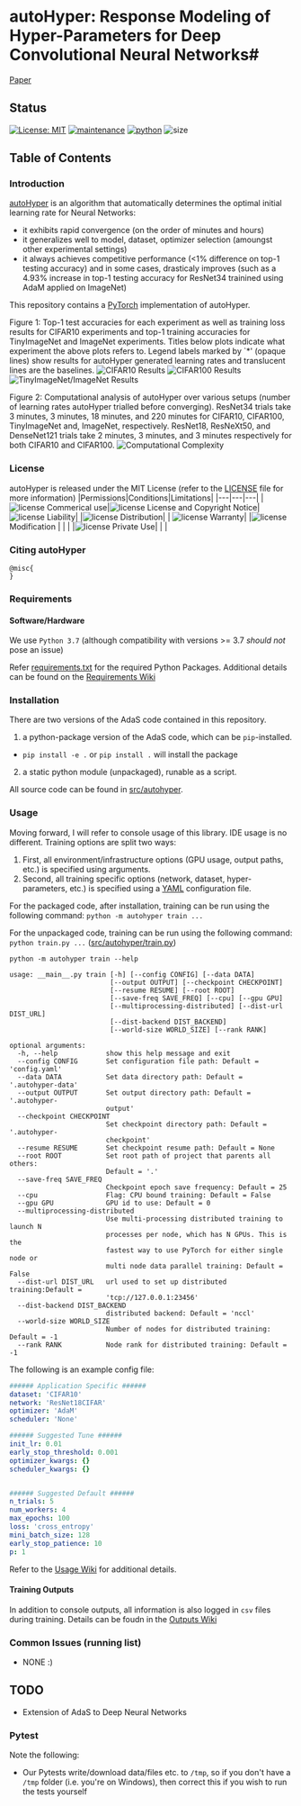 # autoHyper: Response Modeling of Hyper-Parameters for Deep Convolutional Neural Networks#
[Paper]()
## Status ##
[![License: MIT](https://img.shields.io/badge/License-MIT-yellow.svg)](LICENSE)
[![maintenance](https://img.shields.io/badge/maintained%3F-yes-brightgreen.svg)](https://GitHub.com/Naereen/StrapDown.js/graphs/commit-activity)
[![python](https://img.shields.io/badge/python-v3.7-blue)](https://www.python.org/downloads/release/python-370/)
![size](https://img.shields.io/github/repo-size/MathieuTuli/autoHyper)

## Table of Contents ##

### Introduction ###
[autoHyper]() is an algorithm that automatically determines the optimal initial learning rate for Neural Networks:
- it exhibits rapid convergence (on the order of minutes and hours)
- it generalizes well to model, dataset, optimizer selection (amoungst other experimental settings)
- it always achieves competitive performance (<1% difference on top-1 testing accuracy) and in some cases, drasticaly improves (such as a 4.93% increase in top-1 testing accuracy for ResNet34 trainined using AdaM applied on ImageNet)

This repository contains a [PyTorch](https://pytorch.org/) implementation of autoHyper.

Figure 1: Top-1 test accuracies for each experiment as well as training loss results for CIFAR10 experiments and top-1 training accuracies for TinyImageNet and ImageNet experiments. Titles below plots indicate what experiment the above plots refers to. Legend labels marked by `*' (opaque lines) show results for autoHyper generated learning rates and translucent lines are the baselines.
![CIFAR10 Results](figures/cifar10_results.png)
![CIFAR100 Results](figures/cifar100_results.png)
![TinyImageNet/ImageNet Results](figures/tiny_imagenet_combined_results.png)

Figure 2: Computational analysis of autoHyper over various setups (number of learning rates autoHyper trialled before converging). ResNet34 trials take 3 minutes, 3 minutes, 18 minutes, and 220 minutes for CIFAR10, CIFAR100, TinyImageNet and, ImageNet, respectively. ResNet18, ResNeXt50, and DenseNet121 trials take 2 minutes, 3 minutes, and 3 minutes respectively for both CIFAR10 and CIFAR100.
![Computational Complexity](figures/complexity.png)

### License ###
autoHyper is released under the MIT License (refer to the [LICENSE](LICENSE) file for more information)
|Permissions|Conditions|Limitations|
|---|---|---|
|![license](https://img.shields.io/badge/-%20-brightgreen) Commerical use|![license](https://img.shields.io/badge/-%20-blue) License and Copyright Notice|![license](https://img.shields.io/badge/-%20-red) Liability|
|![license](https://img.shields.io/badge/-%20-brightgreen) Distribution| | ![license](https://img.shields.io/badge/-%20-red) Warranty|
|![license](https://img.shields.io/badge/-%20-brightgreen) Modification | | |
|![license](https://img.shields.io/badge/-%20-brightgreen) Private Use| | |

### Citing autoHyper ###
```text
@misc{
}
```
### Requirements ###
#### Software/Hardware ####
We use `Python 3.7` (although compatibility with versions >= 3.7 *should not* pose an issue)

Refer [requirements.txt](requirements.txt) for the required Python Packages. Additional details can be found on the [Requirements Wiki](Requirements.md)

### Installation ###
There are two versions of the AdaS code contained in this repository.
1. a python-package version of the AdaS code, which can be `pip`-installed.
 - `pip install -e .` or `pip install .` will install the package
2. a static python module (unpackaged), runable as a script.

All source code can be found in [src/autohyper](src/autohyper).

### Usage ###
Moving forward, I will refer to console usage of this library. IDE usage is no different. Training options are split two ways:
1. First, all environment/infrastructure options (GPU usage, output paths, etc.) is specified using arguments.
2. Second, all training specific options (network, dataset, hyper-parameters, etc.) is specified using a [YAML](https://yaml.org/) configuration file.

For the packaged code, after installation, training can be run using the following command: `python -m autohyper train ...`

For the unpackaged code, training can be run using the following command: `python train.py ...` ([src/autohyper/train.py](src/autohyper/train.py))


```console
python -m autohyper train --help

usage: __main__.py train [-h] [--config CONFIG] [--data DATA]
                         [--output OUTPUT] [--checkpoint CHECKPOINT]
                         [--resume RESUME] [--root ROOT]
                         [--save-freq SAVE_FREQ] [--cpu] [--gpu GPU]
                         [--multiprocessing-distributed] [--dist-url DIST_URL]
                         [--dist-backend DIST_BACKEND]
                         [--world-size WORLD_SIZE] [--rank RANK]

optional arguments:
  -h, --help            show this help message and exit
  --config CONFIG       Set configuration file path: Default = 'config.yaml'
  --data DATA           Set data directory path: Default = '.autohyper-data'
  --output OUTPUT       Set output directory path: Default = '.autohyper-
                        output'
  --checkpoint CHECKPOINT
                        Set checkpoint directory path: Default = '.autohyper-
                        checkpoint'
  --resume RESUME       Set checkpoint resume path: Default = None
  --root ROOT           Set root path of project that parents all others:
                        Default = '.'
  --save-freq SAVE_FREQ
                        Checkpoint epoch save frequency: Default = 25
  --cpu                 Flag: CPU bound training: Default = False
  --gpu GPU             GPU id to use: Default = 0
  --multiprocessing-distributed
                        Use multi-processing distributed training to launch N
                        processes per node, which has N GPUs. This is the
                        fastest way to use PyTorch for either single node or
                        multi node data parallel training: Default = False
  --dist-url DIST_URL   url used to set up distributed training:Default =
                        'tcp://127.0.0.1:23456'
  --dist-backend DIST_BACKEND
                        distributed backend: Default = 'nccl'
  --world-size WORLD_SIZE
                        Number of nodes for distributed training: Default = -1
  --rank RANK           Node rank for distributed training: Default = -1
 ```
The following is an example config file:
```yaml
###### Application Specific ######
dataset: 'CIFAR10'
network: 'ResNet18CIFAR'
optimizer: 'AdaM'
scheduler: 'None'

###### Suggested Tune ######
init_lr: 0.01
early_stop_threshold: 0.001
optimizer_kwargs: {}
scheduler_kwargs: {}


###### Suggested Default ######
n_trials: 5
num_workers: 4
max_epochs: 100
loss: 'cross_entropy'
mini_batch_size: 128
early_stop_patience: 10
p: 1
```

Refer to the [Usage Wiki](Usage.md) for additional details.

#### Training Outputs ####
In addition to console outputs, all information is also logged in `csv` files during training.  Details can be foudn in the [Outputs Wiki](Outputs.md)

### Common Issues (running list) ###
- NONE :)

## TODO ###
- Extension of AdaS to Deep Neural Networks

### Pytest ###
Note the following:
- Our Pytests write/download data/files etc. to `/tmp`, so if you don't have a `/tmp` folder (i.e. you're on Windows), then correct this if you wish to run the tests yourself
